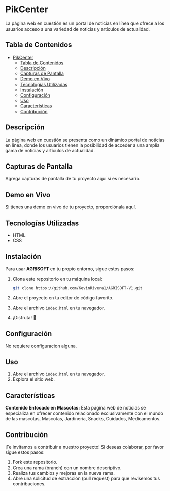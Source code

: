 # PikCenter

La página web en cuestión es un portal de noticias en línea que ofrece a los usuarios acceso a una variedad de noticias y artículos de actualidad.

## Tabla de Contenidos

- [PikCenter](#pikcenter)
  - [Tabla de Contenidos](#tabla-de-contenidos)
  - [Descripción](#descripción)
  - [Capturas de Pantalla](#capturas-de-pantalla)
  - [Demo en Vivo](#demo-en-vivo)
  - [Tecnologías Utilizadas](#tecnologías-utilizadas)
  - [Instalación](#instalación)
  - [Configuración](#configuración)
  - [Uso](#uso)
  - [Características](#características)
  - [Contribución](#contribución)

## Descripción

La página web en cuestión se presenta como un dinámico portal de noticias en línea, donde los usuarios tienen la posibilidad de acceder a una amplia gama de noticias y artículos de actualidad.

## Capturas de Pantalla

Agrega capturas de pantalla de tu proyecto aquí si es necesario.

## Demo en Vivo

Si tienes una demo en vivo de tu proyecto, proporciónala aquí.

## Tecnologías Utilizadas

- HTML
- CSS

## Instalación

Para usar **AGRISOFT** en tu propio entorno, sigue estos pasos:

1. Clona este repositorio en tu máquina local:

   ```bash
   git clone https://github.com/KevinRivera1/AGRISOFT-V1.git
    ```

2. Abre el proyecto en tu editor de código favorito.
3. Abre el archivo `index.html` en tu navegador.
4. ¡Disfruta! 🎉

## Configuración

No requiere configuracion alguna.

## Uso

1. Abre el archivo `index.html` en tu navegador.
2. Explora el sitio web.

## Características

**Contenido Enfocado en Mascotas:** Esta página web de noticias se especializa en ofrecer contenido relacionado exclusivamente con el mundo de las mascotas, Mascotas, Jardineria, Snacks, Cuidados, Medicamentos.

## Contribución

¡Te invitamos a contribuir a nuestro proyecto! Si deseas colaborar, por favor sigue estos pasos:

1. Fork este repositorio.
2. Crea una rama (branch) con un nombre descriptivo.
3. Realiza tus cambios y mejoras en la nueva rama.
4. Abre una solicitud de extracción (pull request) para que revisemos tus contribuciones.

